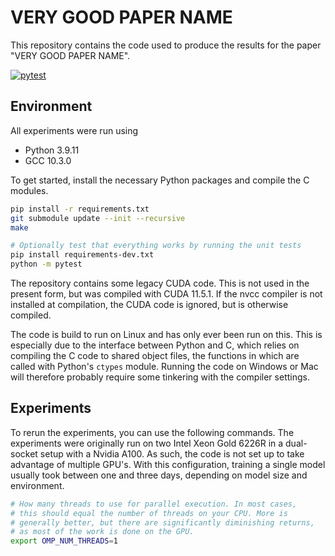 # VERY GOOD PAPER NAME

This repository contains the code used to produce the results for the paper "VERY GOOD PAPER NAME".

[![pytest](https://github.com/asgerius/deepstatesearch/actions/workflows/pytest.yaml/badge.svg?branch=master)](https://github.com/asgerius/deepstatesearch/actions/workflows/pytest.yaml)

## Environment

All experiments were run using

- Python 3.9.11
- GCC 10.3.0

To get started, install the necessary Python packages and compile the C modules.

```sh
pip install -r requirements.txt
git submodule update --init --recursive
make

# Optionally test that everything works by running the unit tests
pip install requirements-dev.txt
python -m pytest
```

The repository contains some legacy CUDA code.
This is not used in the present form, but was compiled with CUDA 11.5.1.
If the nvcc compiler is not installed at compilation, the CUDA code is ignored, but is otherwise compiled.

The code is build to run on Linux and has only ever been run on this.
This is especially due to the interface between Python and C, which relies on compiling the C code to shared object files, the functions in which are called with Python's `ctypes` module.
Running the code on Windows or Mac will therefore probably require some tinkering with the compiler settings.

## Experiments

To rerun the experiments, you can use the following commands.
The experiments were originally run on two Intel Xeon Gold 6226R in a dual-socket setup with a Nvidia A100.
As such, the code is not set up to take advantage of multiple GPU's.
With this configuration, training a single model usually took between one and three days, depending on model size and environment.

```sh
# How many threads to use for parallel execution. In most cases,
# this should equal the number of threads on your CPU. More is
# generally better, but there are significantly diminishing returns,
# as most of the work is done on the GPU.
export OMP_NUM_THREADS=1
```

